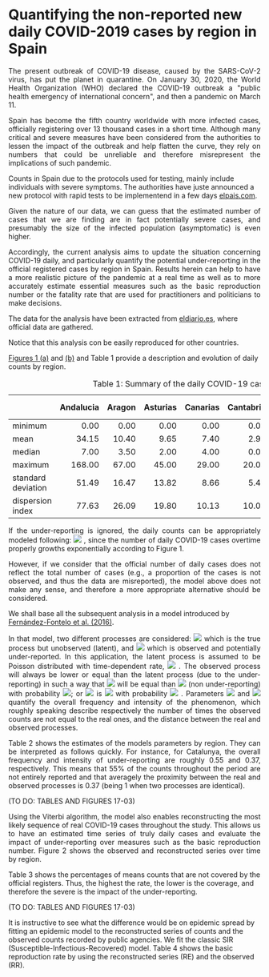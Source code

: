 # Quantifying the non-reported new daily COVID-2019 cases by region in Spain 

<p align="justify"> The present outbreak of  COVID-19 disease, caused by the SARS-CoV-2 virus, has put the planet in quarantine. On January 30, 2020, the World Health Organization (WHO) declared the COVID-19 outbreak a "public health emergency of international concern", and then a pandemic on March 11.</p>

<p align="justify"> Spain has become the fifth country worldwide with more infected cases, officially registering over 13 thousand cases in a short time. Although many critical and severe measures have been considered from the authorities to lessen the impact of the outbreak and help flatten the curve, they rely on numbers that could be unreliable and therefore misrepresent the implications of such pandemic. </p>

Counts in Spain due to the protocols used for testing, mainly include individuals with severe symptoms. The authorities have juste announced a new protocol with rapid tests to be implementend in a few days [elpais.com](https://elpais.com/sociedad/2020-03-18/el-numero-de-personas-contagiadas-por-coronavirus-crece-hasta-las-13716-un-18-mas-que-hace-un-dia.html).

<p align="justify"> Given the nature of our data, we can guess that the estimated number of cases that we are finding are in fact potentially severe cases, and presumably the size of the infected population (asymptomatic) is even higher.</p>

<p align="justify"> Accordingly, the current analysis aims to update the situation concerning COVID-19 daily, and particularly quantify the potential under-reporting in the official registered cases by region in Spain. Results herein can help to have a more realistic picture of the pandemic at a real time as well as to more accurately estimate essential measures such as the basic reproduction number or the fatality rate that are used for practitioners and politicians to make decisions.</p>

The data for the analysis have been  extracted from [eldiario.es](https://www.eldiario.es/sociedad/Consulta-evolucion-coronavirus-expansion-Espana_0_1005099739.html#mapaccaa), where official data are gathered.

<p align="justify"> Notice that this analysis con be easily reproduced for other countries. </p>

[Figures 1 (a)]() and [(b)]() and Table 1 provide a description and evolution of daily counts by region. 

<table class="table table-striped" style="width: auto !important; ">
<caption>Table 1: Summary of the daily COVID-19 cases from 27-02-20 to 17-03-2020 by region in Spain</caption>
 <thead>
  <tr>
   <th style="text-align:left;">   </th>
   <th style="text-align:right;"> Andalucia </th>
   <th style="text-align:right;"> Aragon </th>
   <th style="text-align:right;"> Asturias </th>
   <th style="text-align:right;"> Canarias </th>
   <th style="text-align:right;"> Cantabria </th>
   <th style="text-align:right;"> Castilla Leon </th>
   <th style="text-align:right;"> Catalunya </th>
   <th style="text-align:right;"> Extremadura </th>
   <th style="text-align:right;"> Galicia </th>
   <th style="text-align:right;"> La Rioja </th>
   <th style="text-align:right;"> Navarra </th>
   <th style="text-align:right;"> Pais Vasco </th>
  </tr>
 </thead>
<tbody>
  <tr>
   <td style="text-align:left;"> minimum </td>
   <td style="text-align:right;"> 0.00 </td>
   <td style="text-align:right;"> 0.00 </td>
   <td style="text-align:right;"> 0.00 </td>
   <td style="text-align:right;"> 0.00 </td>
   <td style="text-align:right;"> 0.00 </td>
   <td style="text-align:right;"> 0.00 </td>
   <td style="text-align:right;"> 0.00 </td>
   <td style="text-align:right;"> 0.00 </td>
   <td style="text-align:right;"> 0.00 </td>
   <td style="text-align:right;"> 0.00 </td>
   <td style="text-align:right;"> 0.00 </td>
   <td style="text-align:right;"> 0.00 </td>
  </tr>
  <tr>
   <td style="text-align:left;"> mean </td>
   <td style="text-align:right;"> 34.15 </td>
   <td style="text-align:right;"> 10.40 </td>
   <td style="text-align:right;"> 9.65 </td>
   <td style="text-align:right;"> 7.40 </td>
   <td style="text-align:right;"> 2.90 </td>
   <td style="text-align:right;"> 21.55 </td>
   <td style="text-align:right;"> 69.70 </td>
   <td style="text-align:right;"> 7.65 </td>
   <td style="text-align:right;"> 14.60 </td>
   <td style="text-align:right;"> 17.75 </td>
   <td style="text-align:right;"> 15.65 </td>
   <td style="text-align:right;"> 52.45 </td>
  </tr>
  <tr>
   <td style="text-align:left;"> median </td>
   <td style="text-align:right;"> 7.00 </td>
   <td style="text-align:right;"> 3.50 </td>
   <td style="text-align:right;"> 2.00 </td>
   <td style="text-align:right;"> 4.00 </td>
   <td style="text-align:right;"> 0.00 </td>
   <td style="text-align:right;"> 6.50 </td>
   <td style="text-align:right;"> 16.00 </td>
   <td style="text-align:right;"> 1.00 </td>
   <td style="text-align:right;"> 1.50 </td>
   <td style="text-align:right;"> 14.00 </td>
   <td style="text-align:right;"> 0.50 </td>
   <td style="text-align:right;"> 23.50 </td>
  </tr>
  <tr>
   <td style="text-align:left;"> maximum </td>
   <td style="text-align:right;"> 168.00 </td>
   <td style="text-align:right;"> 67.00 </td>
   <td style="text-align:right;"> 45.00 </td>
   <td style="text-align:right;"> 29.00 </td>
   <td style="text-align:right;"> 20.00 </td>
   <td style="text-align:right;"> 97.00 </td>
   <td style="text-align:right;"> 491.00 </td>
   <td style="text-align:right;"> 42.00 </td>
   <td style="text-align:right;"> 80.00 </td>
   <td style="text-align:right;"> 53.00 </td>
   <td style="text-align:right;"> 91.00 </td>
   <td style="text-align:right;"> 213.00 </td>
  </tr>
  <tr>
   <td style="text-align:left;"> standard deviation </td>
   <td style="text-align:right;"> 51.49 </td>
   <td style="text-align:right;"> 16.47 </td>
   <td style="text-align:right;"> 13.82 </td>
   <td style="text-align:right;"> 8.66 </td>
   <td style="text-align:right;"> 5.41 </td>
   <td style="text-align:right;"> 29.84 </td>
   <td style="text-align:right;"> 120.95 </td>
   <td style="text-align:right;"> 12.44 </td>
   <td style="text-align:right;"> 23.65 </td>
   <td style="text-align:right;"> 17.80 </td>
   <td style="text-align:right;"> 24.42 </td>
   <td style="text-align:right;"> 67.91 </td>
  </tr>
  <tr>
   <td style="text-align:left;"> dispersion index </td>
   <td style="text-align:right;"> 77.63 </td>
   <td style="text-align:right;"> 26.09 </td>
   <td style="text-align:right;"> 19.80 </td>
   <td style="text-align:right;"> 10.13 </td>
   <td style="text-align:right;"> 10.09 </td>
   <td style="text-align:right;"> 41.32 </td>
   <td style="text-align:right;"> 209.89 </td>
   <td style="text-align:right;"> 20.24 </td>
   <td style="text-align:right;"> 38.32 </td>
   <td style="text-align:right;"> 17.85 </td>
   <td style="text-align:right;"> 38.11 </td>
   <td style="text-align:right;"> 87.93 </td>
  </tr>
</tbody>
</table>

<p align="justify">  If the under-reporting is ignored, the daily counts can be appropriately modeled following: <img src="https://render.githubusercontent.com/render/math?math=exp(\alpha_0 + \alpha_1t)"> , since the number of daily COVID-19 cases overtime properly growths exponentially according to Figure 1.</p>
 
<p align="justify"> However, if we consider that the official number of daily cases does not reflect the total number of cases (e.g., a proportion of the cases is not observed, and thus the data are misreported), the model above does not make any sense, and therefore a more appropriate alternative should be considered. </p>

We shall base all the subsequent analysis in a model  introduced by [Fernández-Fontelo et al. (2016)](https://onlinelibrary.wiley.com/doi/abs/10.1002/sim.7026). 

<p align="justify"> In that model, two different processes are considered: <img src="https://render.githubusercontent.com/render/math?math=X_n">  which is the true process but unobserved (latent), and <img src="https://render.githubusercontent.com/render/math?math=Y_n">  which is observed and potentially under-reported. In this application, the latent process is assumed to be Poisson distributed with time-dependent rate, <img src="https://render.githubusercontent.com/render/math?math=\lambda_t=exp(\beta_0 + \beta_1t)"> . The observed process will always be lower or equal than the latent process (due to the under-reporting) in such a way that <img src="https://render.githubusercontent.com/render/math?math=Y_n">  will be equal than <img src="https://render.githubusercontent.com/render/math?math=X_n">  (non under-reporting) with probability <img src="https://render.githubusercontent.com/render/math?math=1-\omega">; or <img src="https://render.githubusercontent.com/render/math?math=Y_n"> is <img src="https://render.githubusercontent.com/render/math?math=q \circ X_n">  with probability <img src="https://render.githubusercontent.com/render/math?math=\omega"> . Parameters <img src="https://render.githubusercontent.com/render/math?math=\omega">  and <img src="https://render.githubusercontent.com/render/math?math=q">  quantify the overall frequency and intensity of the phenomenon, which roughly speaking describe respectively the number of times the observed counts are not equal to the real ones, and the distance between the real and observed processes. </p>

<p align="justify"> Table 2 shows the estimates of the models parameters by region. They can be interpreted as follows quickly. For instance, for Catalunya, the overall frequency and intensity of under-reporting are roughly 0.55 and 0.37, respectively. This means that 55% of the counts throughout the period are not entirely reported and that averagely the proximity between the real and observed processes is 0.37 (being 1 when two processes are identical). </p>

(TO DO: TABLES AND FIGURES 17-03)

<p align="justify"> Using the Viterbi algorithm, the model also enables reconstructing the most likely sequence of real COVID-19 cases throughout the study. This allows us to have an estimated time series of truly daily cases and evaluate the impact of under-reporting over measures such as the basic reproduction number. Figure 2 shows the observed and reconstructed series over time by region. </p>

Table 3 shows the percentages of means counts that are not covered by the official registers. Thus, the highest the rate, the lower is the coverage, and therefore the severe is the impact of the under-reporting. 

(TO DO: TABLES AND FIGURES 17-03)

It is instructive to see what the difference would be on epidemic spread by fitting an epidemic model to the reconstructed series of counts and the observed counts recorded by public agencies. We fit the classic SIR (Susceptible-Infectious-Recovered) model. Table 4 shows the basic reproduction rate by using the reconstructed series (RE) and the observed (RR). 
